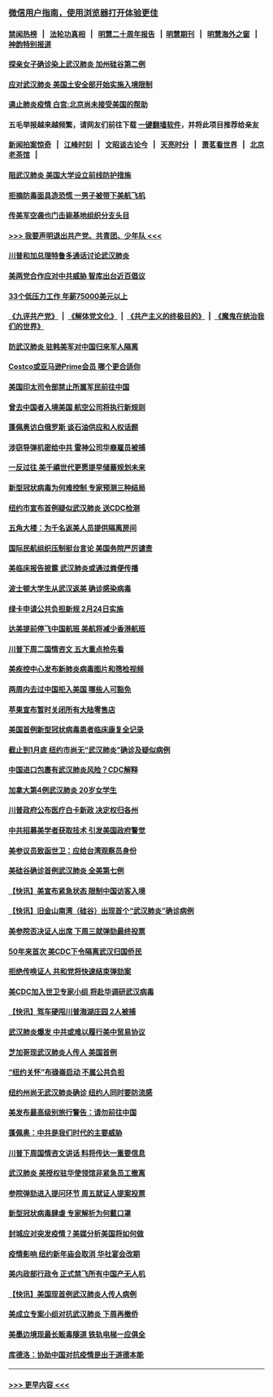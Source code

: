 ### [微信用户指南，使用浏览器打开体验更佳](https://github.com/gfw-breaker/banned-news1/blob/master/indexes/wechat-guide.md?t=0)
#### [禁闻热榜](热点新闻.md?t=0)  &nbsp;&nbsp;|&nbsp;&nbsp; [法轮功真相](https://github.com/gfw-breaker/truth/blob/master/README.md?t=0) &nbsp;&nbsp;|&nbsp;&nbsp; [明慧二十周年报告](https://github.com/gfw-breaker/mh-reports/blob/master/README.md?t=0) &nbsp;&nbsp;|&nbsp;&nbsp;[明慧期刊](https://github.com/gfw-breaker/mh-qikan) &nbsp;&nbsp;|&nbsp;&nbsp; [明慧海外之窗](https://github.com/gfw-breaker/mh-news/blob/master/README.md?t=0) &nbsp;&nbsp;|&nbsp;&nbsp; [神韵特别报道](https://github.com/gfw-breaker/mh-news/blob/master/shenyun.md?t=0)
#### [探亲女子确诊染上武汉肺炎 加州硅谷第二例](../pages/nsc412/n11839784.md?t=02030902) 
#### [应对武汉肺炎 美国土安全部开始实施入境限制](../pages/nsc412/n11839729.md?t=02030902) 
#### [遏止肺炎疫情 白宫:北京尚未接受美国的帮助](../pages/nsc412/n11839660.md?t=02030902) 
#### 五毛举报越来越频繁，请网友们前往下载 [一键翻墙软件](https://github.com/gfw-breaker/ssr-accounts)，并将此项目推荐给亲友
#### [新闻拍案惊奇](https://github.com/gfw-breaker/banned-news1/blob/master/pages/link4.md) &nbsp;&nbsp;|&nbsp;&nbsp; [江峰时刻](https://github.com/gfw-breaker/banned-news1/blob/master/pages/link4.md) &nbsp;&nbsp;|&nbsp;&nbsp; [文昭谈古论今](https://github.com/gfw-breaker/banned-news1/blob/master/pages/link4.md) &nbsp;&nbsp;|&nbsp;&nbsp; [天亮时分](https://github.com/gfw-breaker/banned-news1/blob/master/pages/link4.md) &nbsp;&nbsp;|&nbsp;&nbsp; [萧茗看世界](https://github.com/gfw-breaker/banned-news1/blob/master/pages/link4.md) &nbsp;&nbsp;|&nbsp;&nbsp; [北京老茶馆](https://github.com/gfw-breaker/banned-news1/blob/master/pages/link4.md) &nbsp;&nbsp;|&nbsp;&nbsp; 
#### [阻武汉肺炎 美国大学设立前线防护措施](../pages/nsc412/n11839479.md?t=02030902) 
#### [拒摘防毒面具造恐慌 一男子被带下美航飞机](../pages/nsc412/n11839455.md?t=02030902) 
#### [传美军空袭也门击毙基地组织分支头目](../pages/nsc412/n11839210.md?t=02030902) 
#### [>>> 我要声明退出共产党、共青团、少年队 <<<](https://github.com/begood0513/goodnews/blob/master/quit/letter.md) 
#### [川普和加总理特鲁多通话讨论武汉肺炎](../pages/nsc412/n11839128.md?t=02030902) 
#### [美两党合作应对中共威胁 智库出台近百倡议](../pages/nsc412/n11838437.md?t=02030902) 
#### [33个低压力工作 年薪75000美元以上](../pages/nsc412/n11834441.md?t=02030902) 
#### [《九评共产党》](https://github.com/begood0513/9ping.md/blob/master/README.md) &nbsp;|&nbsp; [《解体党文化》](../../../../jtdwh.md/blob/master/README.md)  &nbsp;|&nbsp; [《共产主义的终极目的》](../../../../gczydzjmd.md/blob/master/README.md) &nbsp;|&nbsp; [《魔鬼在统治我们的世界》](../../../../mgztzwmdsj.md/blob/master/README.md) 
#### [防武汉肺炎 驻韩美军对中国归来军人隔离](../pages/nsc412/n11838970.md?t=02030902) 
#### [Costco或亚马逊Prime会员 哪个更合适你](../pages/nsc412/n11834459.md?t=02030902) 
#### [美国印太司令部禁止所属军民前往中国](../pages/nsc412/n11838418.md?t=02030902) 
#### [曾去中国者入境美国 航空公司将执行新规则](../pages/nsc412/n11838375.md?t=02030902) 
#### [蓬佩奥访白俄罗斯 谈石油供应和人权话题](../pages/nsc412/n11838242.md?t=02030902) 
#### [涉窃导弹机密给中共 雷神公司华裔雇员被捕](../pages/nsc412/n11838129.md?t=02030902) 
#### [一反过往 美千禧世代更愿提早储蓄规划未来](../pages/nsc412/n11837601.md?t=02030902) 
#### [新型冠状病毒为何难控制 专家预测三种结局](../pages/nsc412/n11838002.md?t=02030902) 
#### [纽约市宣布首例疑似武汉肺炎 送CDC检测](../pages/nsc412/n11837852.md?t=02030902) 
#### [五角大楼：为千名返美人员提供隔离房间](../pages/nsc412/n11837831.md?t=02030902) 
#### [国际民航组织压制挺台言论 美国务院严厉谴责](../pages/nsc412/n11837791.md?t=02030902) 
#### [美临床报告披露 武汉肺炎或通过粪便传播](../pages/nsc412/n11837626.md?t=02030902) 
#### [波士顿大学生从武汉返美 确诊感染病毒](../pages/nsc412/n11837580.md?t=02030902) 
#### [绿卡申请公共负担新规 2月24日实施](../pages/nsc412/n11836634.md?t=02030902) 
#### [达美提前停飞中国航班 美航将减少香港航班](../pages/nsc412/n11837649.md?t=02030902) 
#### [川普下周二国情咨文 五大重点抢先看](../pages/nsc412/n11837512.md?t=02030902) 
#### [美疾控中心发布新肺炎病毒图片和筛检视频](../pages/nsc412/n11837491.md?t=02030902) 
#### [两周内去过中国拒入美国 哪些人可豁免](../pages/nsc412/n11837400.md?t=02030902) 
#### [苹果宣布暂时关闭所有大陆零售店](../pages/nsc412/n11837097.md?t=02030902) 
#### [美国首例新型冠状病毒患者临床康复全记录](../pages/nsc412/n11836513.md?t=02030902) 
#### [截止到1月底  纽约市尚无“武汉肺炎”确诊及疑似病例](../pages/nsc412/n11836657.md?t=02030902) 
#### [中国进口包裹有武汉肺炎风险？CDC解释](../pages/nsc412/n11836321.md?t=02030902) 
#### [加拿大第4例武汉肺炎 20岁女学生](../pages/nsc412/n11836537.md?t=02030902) 
#### [川普政府公布医疗白卡新政 决定权归各州](../pages/nsc412/n11836336.md?t=02030902) 
#### [中共招募美学者获取技术 引发美国政府警觉](../pages/nsc412/n11836277.md?t=02030902) 
#### [美参议员致函世卫：应给台湾观察员身份](../pages/nsc412/n11836183.md?t=02030902) 
#### [美硅谷确诊首例武汉肺炎 全美第七例](../pages/nsc412/n11836093.md?t=02030902) 
#### [【快讯】美宣布紧急状态 限制中国访客入境](../pages/nsc412/n11836030.md?t=02030902) 
#### [【快讯】旧金山南湾（硅谷）出现首个“武汉肺炎”确诊病例](../pages/nsc412/n11836084.md?t=02030902) 
#### [美参院否决证人出席 下周三就弹劾最终投票](../pages/nsc412/n11835900.md?t=02030902) 
#### [50年来首次 美CDC下令隔离武汉归国侨民](../pages/nsc412/n11835854.md?t=02030902) 
#### [拒绝传唤证人 共和党将快速结束弹劾案](../pages/nsc412/n11835573.md?t=02030902) 
#### [美CDC加入世卫专家小组 将赴华调研武汉病毒](../pages/nsc412/n11835584.md?t=02030902) 
#### [【快讯】驾车硬闯川普海湖庄园 2人被捕](../pages/nsc412/n11835785.md?t=02030902) 
#### [武汉肺炎爆发 中共或难以履行美中贸易协议](../pages/nsc412/n11834752.md?t=02030902) 
#### [芝加哥现武汉肺炎人传人 美国首例](../pages/nsc412/n11834730.md?t=02030902) 
#### [“纽约关怀”布碌崙启动  不属公共负担](../pages/nsc412/n11834269.md?t=02030902) 
#### [纽约州尚无武汉肺炎确诊  纽约人同时要防流感](../pages/nsc412/n11834247.md?t=02030902) 
#### [美发布最高级别旅行警告：请勿前往中国](../pages/nsc412/n11834038.md?t=02030902) 
#### [蓬佩奥：中共是我们时代的主要威胁](../pages/nsc412/n11833434.md?t=02030902) 
#### [川普下周国情咨文讲话 料将传达一重要信息](../pages/nsc412/n11833714.md?t=02030902) 
#### [武汉肺炎 美授权驻华使领馆非紧急员工撤离](../pages/nsc412/n11833604.md?t=02030902) 
#### [参院弹劾进入提问环节 周五就证人提案投票](../pages/nsc412/n11833522.md?t=02030902) 
#### [新型冠状病毒肆虐 专家解析为何戴口罩](../pages/nsc412/n11833332.md?t=02030902) 
#### [封城应对突发疫情？美媒分析美国将如何做](../pages/nsc412/n11831560.md?t=02030902) 
#### [疫情影响 纽约新年庙会取消 华社宴会改期](../pages/nsc412/n11831457.md?t=02030902) 
#### [美内政部行政令 正式禁飞所有中国产无人机](../pages/nsc412/n11833169.md?t=02030902) 
#### [【快讯】美国现首例武汉肺炎人传人病例](../pages/nsc412/n11833284.md?t=02030902) 
#### [美成立专案小组对抗武汉肺炎 下周再撤侨](../pages/nsc412/n11832839.md?t=02030902) 
#### [美墨边境现最长贩毒隧道 铁轨电梯一应俱全](../pages/nsc412/n11832928.md?t=02030902) 
#### [库德洛：协助中国对抗疫情是出于道德本能](../pages/nsc412/n11832927.md?t=02030902) 

----
#### [ >>> 更早内容 <<< ](../indexes/nsc412-earlier.md)
